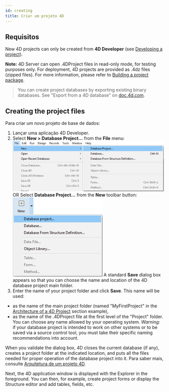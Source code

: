 ```yaml
---
id: creating
title: Criar um projeto 4D
---
```


## Requisitos

New 4D projects can only be created from **4D Developer** (see [Developing a project](developing.md)).

**Note:** 4D Server can open .4DProject files in read-only mode, for testing purposes only. For deployment, 4D projects are provided as .4dz files (zipped files). For more information, please refer to [Building a project package](building.md).

> You can create project databases by exporting existing binary databases. See "Export from a 4D database" on [doc.4d.com](https://doc.4d.com).

## Creating the project files

Para criar um novo projeto de base de dados:

1. Lançar uma aplicação 4D Developer.
2. Select **New > Database Project...** from the **File** menu: ![](../assets/en/Project/project-create1.png) OR Select **Database Project...** from the **New** toolbar button: ![](../assets/en/Project/projectCreate2.png) A standard **Save** dialog box appears so that you can choose the name and location of the 4D database project main folder.
1. Enter the name of your project folder and click **Save**. This name will be used:
 - as the name of the main project folder (named "MyFirstProject" in the [Architecture of a 4D Project](Project/architecture.md) section example),
 - as the name of the .4DProject file at the first level of the "Project" folder. You can choose any name allowed by your operating system. *Warning:* if your database project is intended to work on other systems or to be saved via a source control tool, you must take their specific naming recommendations into account.

When you validate the dialog box, 4D closes the current database (if any), creates a project folder at the indicated location, and puts all the files needed for proper operation of the database project into it. Para saber mais, consulte [Arquitetura de um projeto 4D](Project/architecture.md).

Next, the 4D application window is displayed with the Explorer in the foreground. You can then, for example, create project forms or display the Structure editor and add tables, fields, etc.
